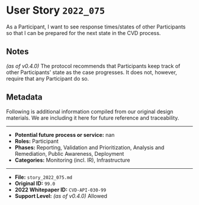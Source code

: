 
# User Story `2022_075` #

As a Participant, I want to see response times/states of other Participants so that I can be prepared for the next state in the CVD process.

## Notes ##

*(as of v0.4.0)*
The protocol recommends that Participants keep track of other Participants' state as the case progresses. It does not, however, require that any Participant do so.


## Metadata ##

Following is additional information compiled from our original design materials.
We are including it here for future reference and traceability.

---

- **Potential future process or service:** nan
- **Roles:** Participant
- **Phases:** Reporting, Validation and Prioritization, Analysis and Remediation, Public Awareness, Deployment
- **Categories:** Monitoring (incl. IR), Infrastructure

---

- **File:** `story_2022_075.md`
- **Original ID:** `99.0`
- **2022 Whitepaper ID:** `CVD-API-030-99`
- **Support Level:** *(as of v0.4.0)* Allowed
